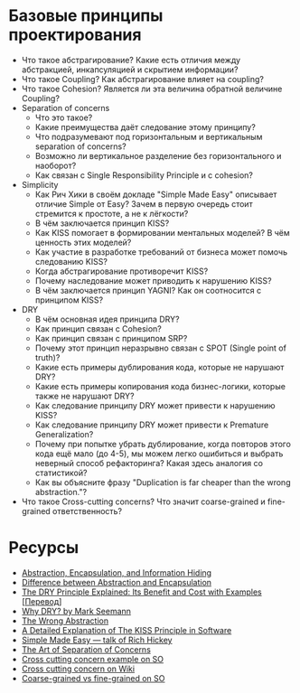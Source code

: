 # Базовые принципы проектирования

- Что такое абстрагирование? Какие есть отличия между абстракцией, инкапсуляцией и скрытием информации?
- Что такое Coupling? Как абстрагирование влияет на coupling?
- Что такое Cohesion? Является ли эта величина обратной величине Coupling?
- Separation of concerns
  - Что это такое?
  - Какие преимущества даёт следование этому принципу?
  - Что подразумевают под горизонтальным и вертикальным separation of concerns?
  - Возможно ли вертикальное разделение без горизонтального и наоборот?
  - Как связан с Single Responsibility Principle и с cohesion?
- Simplicity
  - Как Рич Хики в своём докладе "Simple Made Easy" описывает отличие Simple от Easy? Зачем в первую очередь стоит стремится к простоте, а не к лёгкости?
  - В чём заключается принцип KISS?
  - Как KISS помогает в формировании ментальных моделей? В чём ценность этих моделей?
  - Как участие в разработке требований от бизнеса может помочь следованию KISS?
  - Когда абстрагирование противоречит KISS?
  - Почему наследование может приводить к нарушению KISS?
  - В чём заключается принцип YAGNI? Как он соотносится с принципом KISS?
- DRY
  - В чём основная идея принципа DRY?
  - Как принцип связан с Cohesion?
  - Как принцип связан с принципом SRP?
  - Почему этот принцип неразрывно связан с SPOT (Single point of truth)?
  - Какие есть примеры дублирования кода, которые не нарушают DRY?
  - Какие есть примеры копирования кода бизнес-логики, которые также не нарушают DRY?
  - Как следование принципу DRY может привести к нарушению KISS?
  - Как следование принципу DRY может привести к Premature Generalization?
  - Почему при попытке убрать дублирование, когда повторов этого кода ещё мало (до 4-5), мы можем легко ошибиться и выбрать неверный способ рефакторинга? Какая здесь аналогия со статистикой?
  - Как вы объясните фразу "Duplication is far cheaper than the wrong abstraction."?
- Что такое Cross-cutting concerns? Что значит coarse-grained и fine-grained ответственность?

# Ресурсы

- [Abstraction, Encapsulation, and Information Hiding](http://www.tonymarston.co.uk/php-mysql/abstraction.txt)
- [Difference between Abstraction and Encapsulation](https://www.guru99.com/difference-between-abstraction-and-encapsulation.html#2)
- [The DRY Principle Explained: Its Benefit and Cost with Examples](https://thevaluable.dev/dry-principle-explained/) [[Перевод](https://habr.com/ru/company/mailru/blog/349978/)]
- [Why DRY? by Mark Seemann](https://blog.ploeh.dk/2014/08/07/why-dry/)
- [The Wrong Abstraction](https://www.sandimetz.com/blog/2016/1/20/the-wrong-abstraction)
- [A Detailed Explanation of The KISS Principle in Software](https://thevaluable.dev/kiss-principle-explained/)
- [Simple Made Easy — talk of Rich Hickey](https://www.infoq.com/presentations/Simple-Made-Easy/)
- [The Art of Separation of Concerns](http://aspiringcraftsman.com/2008/01/03/art-of-separation-of-concerns/)
- [Cross cutting concern example on SO](https://stackoverflow.com/questions/23700540/cross-cutting-concern-example)
- [Cross cutting concern on Wiki](https://en.wikipedia.org/wiki/Cross-cutting_concern)
- [Coarse-grained vs fine-grained on SO](https://stackoverflow.com/questions/3766845/coarse-grained-vs-fine-grained)
